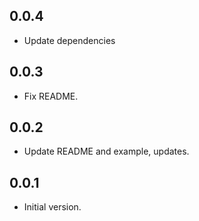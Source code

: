 ## 0.0.4

- Update dependencies

## 0.0.3

- Fix README.

## 0.0.2

- Update README and example, updates.

## 0.0.1

- Initial version.
